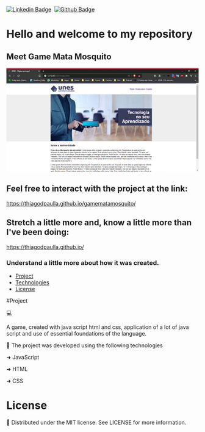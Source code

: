 [![Linkedin Badge](https://img.shields.io/badge/-LinkedIn-blue?style=flat-square&logo=Linkedin&logoColor=white&link=https://www.linkedin.com/in/thiagodepaulla/)](https://www.linkedin.com/in/thiagodepaulla/)   [![Github Badge](https://img.shields.io/badge/-Github-000?style=flat-square&logo=Github&logoColor=white&link=https://github.com/thiagodpaulla)](https://github.com/thiagodpaulla)

# Hello and welcome to my repository
## Meet Game Mata Mosquito

![](https://github.com/thiagodpaulla/site_unes/blob/main/UNES%20-%20.gif)

## Feel free to interact with the project at the link:
https://thiagodpaulla.github.io/gamematamosquito/

## Stretch a little more and, know a little more than I've been doing:


https://thiagodpaulla.github.io/

### Understand a little more about how it was created.



  * [Project](#project)
  * [Technologies](#technologies)
  * [License](#license)

#Project

💻 

A game, created with java script html and css, application of a lot of java script and use of essential foundations of the language.

🚀 The project was developed using the following technologies


➜ JavaScript

➜ HTML

➜ CSS


# License
📂 Distributed under the MIT license. See LICENSE for more information.

